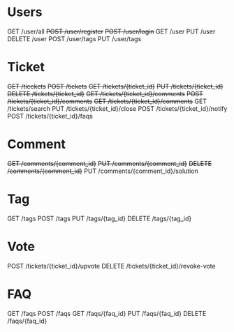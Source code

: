 # Users
GET /user/all
~~POST /user/register~~
~~POST /user/login~~
GET /user
PUT /user
DELETE /user
POST /user/tags
PUT /user/tags

# Ticket
~~GET /ticekets~~
~~POST /tickets~~
~~GET /tickets/{ticket_id}~~
~~PUT /tickets/{ticket_id}~~
~~DELETE /tickets/{ticket_id}~~
~~GET /tickets/{ticket_id}/comments~~
~~POST /tickets/{ticket_id}/comments~~
~~GET /tickets/{ticket_id}/comments~~
GET /tickets/search
PUT /tickets/{ticket_id}/close
POST /tickets/{ticket_id}/notify
POST /tickets/{ticket_id}/faqs

# Comment
~~GET /comments/{comment_id}~~
~~PUT /comments/{comment_id}~~
~~DELETE /comments/{comment_id}~~
PUT /comments/{comment_id}/solution

# Tag
GET /tags
POST /tags
PUT /tags/{tag_id}
DELETE /tags/{tag_id}

# Vote
POST /tickets/{ticket_id}/upvote
DELETE /tickets/{ticket_id}/revoke-vote

# FAQ
GET /faqs
POST /faqs
GET /faqs/{faq_id}
PUT /faqs/{faq_id}
DELETE /faqs/{faq_id}
